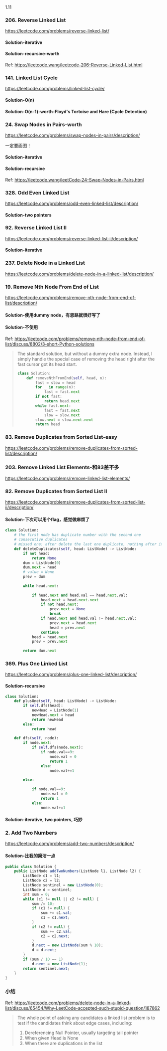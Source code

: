 1.11

### 206. Reverse Linked List

https://leetcode.com/problems/reverse-linked-list/

#### Solution-iterative

#### Solution-recursive-worth

Ref: https://leetcode.wang/leetcode-206-Reverse-Linked-List.html





### 141. Linked List Cycle

https://leetcode.com/problems/linked-list-cycle/

#### Solution-O(n)

#### Solution-O(n-1)-worth-Floyd's Tortoise and Hare (Cycle Detection)



### 24. Swap Nodes in Pairs-worth

https://leetcode.com/problems/swap-nodes-in-pairs/description/

一定要画图！

#### Solution-iterative

#### Solution-recursive

Ref: https://leetcode.wang/leetCode-24-Swap-Nodes-in-Pairs.html



### 328. Odd Even Linked List

https://leetcode.com/problems/odd-even-linked-list/description/

#### Solution-two pointers



### 92. Reverse Linked List II

https://leetcode.com/problems/reverse-linked-list-ii/description/

#### Solution-iterative



### 237. Delete Node in a Linked List

https://leetcode.com/problems/delete-node-in-a-linked-list/description/



### 19. Remove Nth Node From End of List

https://leetcode.com/problems/remove-nth-node-from-end-of-list/description/

#### Solution-使用dummy node，有思路就很好写了

#### Solution-不使用

Ref: https://leetcode.com/problems/remove-nth-node-from-end-of-list/discuss/8802/3-short-Python-solutions

> The standard solution, but without a dummy extra node. Instead, I simply handle the special case of removing the head right after the fast cursor got its head start.
>
> ```python
> class Solution:
>     def removeNthFromEnd(self, head, n):
>         fast = slow = head
>         for _ in range(n):
>             fast = fast.next
>         if not fast:
>             return head.next
>         while fast.next:
>             fast = fast.next
>             slow = slow.next
>         slow.next = slow.next.next
>         return head
> ```



### 83. Remove Duplicates from Sorted List-easy

https://leetcode.com/problems/remove-duplicates-from-sorted-list/description/



### 203. Remove Linked List Elements-和83差不多

https://leetcode.com/problems/remove-linked-list-elements/



### 82. Remove Duplicates from Sorted List II

https://leetcode.com/problems/remove-duplicates-from-sorted-list-ii/description/

#### Solution-下次可以用个flag，感觉做麻烦了

```python
class Solution:
    # the first node has duplicate number with the second one
    # consecutive duplicates
    # missed one: after delete the last one duplicate, nothing after it, thus you haven't seleted the begin duplicate, teat case: [1,1]
    def deleteDuplicates(self, head: ListNode) -> ListNode:
        if not head:
            return None
        dum = ListNode(0)
        dum.next = head
        # value = None
        prev = dum
        
        while head.next:
            
            if head.next and head.val == head.next.val:
                head.next = head.next.next
                if not head.next:
                    prev.next = None
                    break
                if head.next and head.val != head.next.val:
                    prev.next = head.next
                    head = prev.next
                continue
            head = head.next
            prev = prev.next
            
        return dum.next
```





### 369. Plus One Linked List

https://leetcode.com/problems/plus-one-linked-list/description/

#### Solution-recursive

```python
class Solution:
    def plusOne(self, head: ListNode) -> ListNode:
        if self.dfs(head):
            newHead = ListNode(1)
            newHead.next = head
            return newHead
        else:
            return head
        
    def dfs(self, node):
        if node.next:
            if self.dfs(node.next):
                if node.val==9:
                    node.val = 0
                    return 1
                else:
                    node.val+=1
            
        else:
            
            if node.val==9:
                node.val = 0
                return 1
            else:
                node.val+=1
```



#### Solution-iterative, two pointers, 巧妙



### 2. Add Two Numbers

https://leetcode.com/problems/add-two-numbers/description/

#### Solution-比我的简洁一点

```java
public class Solution {
    public ListNode addTwoNumbers(ListNode l1, ListNode l2) {
        ListNode c1 = l1;
        ListNode c2 = l2;
        ListNode sentinel = new ListNode(0);
        ListNode d = sentinel;
        int sum = 0;
        while (c1 != null || c2 != null) {
            sum /= 10;
            if (c1 != null) {
                sum += c1.val;
                c1 = c1.next;
            }
            if (c2 != null) {
                sum += c2.val;
                c2 = c2.next;
            }
            d.next = new ListNode(sum % 10);
            d = d.next;
        }
        if (sum / 10 == 1)
            d.next = new ListNode(1);
        return sentinel.next;
    }
}
```









### 小结

Ref: https://leetcode.com/problems/delete-node-in-a-linked-list/discuss/65454/Why-LeetCode-accepted-such-stupid-question/187862

> The whole point of asking any candidates a linked list problem is to test if the candidates think about edge cases, including:
>
> 1. Dereferencing Null Pointer, usually targeting tail pointer
> 2. When given Head is None
> 3. When there are duplications in the list